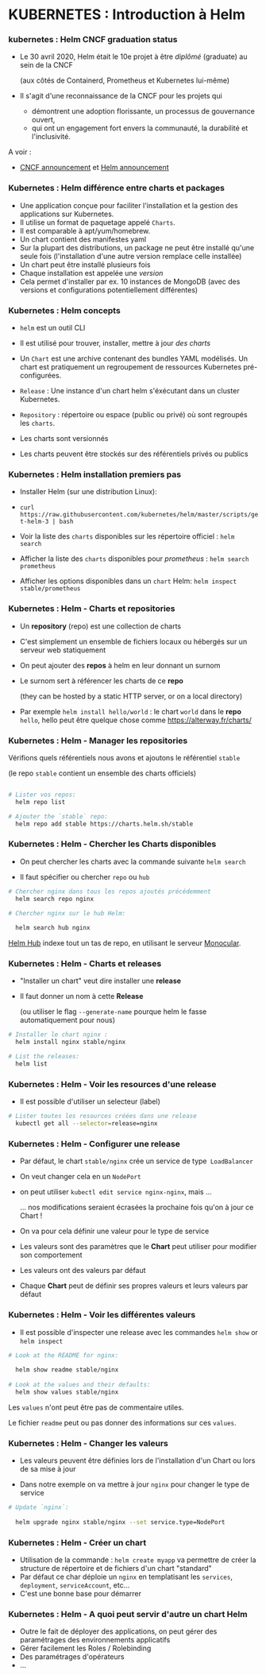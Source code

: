# KUBERNETES : Introduction à Helm
 
### kubernetes : Helm CNCF graduation status

- Le 30 avril 2020, Helm était le 10e projet à être *diplômé* (graduate) au sein de la CNCF

  (aux côtés de Containerd, Prometheus et Kubernetes lui-même)

- Il s'agit d'une reconnaissance de la CNCF pour les projets qui
  - démontrent une adoption florissante, un processus de gouvernance ouvert,
  - qui ont un engagement fort envers la communauté, la durabilité et l'inclusivité.

A voir :

-  [CNCF announcement](https://www.cncf.io/announcement/2020/04/30/cloud-native-computing-foundation-announces-helm-graduation/)
  et [Helm announcement](https://helm.sh/blog/celebrating-helms-cncf-graduation/)

### Kubernetes : Helm différence entre charts et packages

- Une application conçue pour faciliter l'installation et la gestion des applications sur Kubernetes.
- Il utilise un format de paquetage appelé `Charts`.
- Il est comparable à apt/yum/homebrew.
- Un chart contient des manifestes yaml
- Sur la plupart des distributions, un package ne peut être installé qu'une seule fois
  (l'installation d'une autre version remplace celle installée)
- Un chart peut être installé plusieurs fois
- Chaque installation est appelée une *version*
- Cela permet d'installer par ex. 10 instances de MongoDB
  (avec des versions et configurations potentiellement différentes)  

### Kubernetes : Helm concepts

- `helm` est un outil CLI

- Il est utilisé pour trouver, installer, mettre à jour *des charts*

- Un `Chart` est une archive contenant des bundles YAML modélisés. Un chart est pratiquement un regroupement de ressources Kubernetes pré-configurées.

- `Release` : Une instance d'un chart helm s'éxécutant dans un cluster Kubernetes.
- `Repository` : répertoire ou espace (public ou privé) où sont regroupés les `charts`.
  
- Les charts sont versionnés

- Les charts peuvent être stockés sur des référentiels privés ou publics


### Kubernetes : Helm installation premiers pas

- Installer Helm (sur une distribution Linux):
- `curl https://raw.githubusercontent.com/kubernetes/helm/master/scripts/get-helm-3 | bash`
  
- Voir la liste des `charts` disponibles sur les répertoire officiel : `helm search`
- Afficher la liste des `charts` disponibles pour _prometheus_ : `helm search prometheus`
- Afficher les options disponibles dans un `chart` Helm:  `helm inspect stable/prometheus`


### Kubernetes : Helm - Charts et repositories

- Un **repository** (repo) est une collection de charts

- C'est simplement un ensemble de fichiers
  locaux ou hébergés sur un serveur web statiquement
- On peut ajouter des **repos** à helm en leur donnant un surnom
- Le surnom sert à référencer les charts de ce **repo**

  (they can be hosted by a static HTTP server, or on a local directory)
- Par exemple `helm install hello/world` : le chart `world` dans le **repo** `hello`, hello peut être quelque chose comme https://alterway.fr/charts/


### Kubernetes : Helm -  Manager les repositories

Vérifions quels référentiels nous avons et ajoutons le référentiel `stable`

  (le repo `stable` contient un ensemble des charts officiels)

```bash

# Lister vos repos:
  helm repo list

# Ajouter the `stable` repo:
  helm repo add stable https://charts.helm.sh/stable
```

### Kubernetes : Helm - Chercher les Charts disponibles

- On peut chercher les charts avec la commande suivante `helm search`

- Il faut spécifier ou chercher `repo` ou `hub`

```bash
# Chercher nginx dans tous les repos ajoutés précédemment
  helm search repo nginx

# Chercher nginx sur le hub Helm:
  
  helm search hub nginx
```

[Helm Hub](https://hub.helm.sh/) indexe tout un tas de repo, en utilisant le serveur [Monocular](https://github.com/helm/monocular).

### Kubernetes : Helm - Charts et releases

- "Installer un chart"  veut dire installer une **release**

- Il faut donner un nom à cette **Release**

  (ou utiliser le flag  `--generate-name` pourque helm le fasse automatiquement pour nous)

```bash
# Installer le chart nginx :
  helm install nginx stable/nginx

# List the releases:
  helm list
```

### Kubernetes : Helm - Voir les resources d'une release

- Il est possible d'utiliser un selecteur (label)

```bash
# Lister toutes les resources créées dans une release
  kubectl get all --selector=release=nginx
```


### Kubernetes : Helm -  Configurer une release


- Par défaut, le chart `stable/nginx` crée un service de type` LoadBalancer`

- On veut changer cela en un `NodePort`

- on peut utiliser `kubectl edit service nginx-nginx`, mais ...

  ... nos modifications seraient écrasées la prochaine fois qu'on à jour ce Chart !

- On va pour cela définir une valeur pour le type de service

- Les valeurs sont des paramètres que le **Chart** peut utiliser pour modifier son comportement

- Les valeurs ont des valeurs par défaut

- Chaque **Chart** peut de définir ses propres valeurs et leurs valeurs par défaut

### Kubernetes : Helm - Voir les différentes valeurs

- Il est possible d'inspecter une release avec  les commandes  `helm show` or `helm inspect`

```bash
# Look at the README for nginx:
 
  helm show readme stable/nginx
 
# Look at the values and their defaults:
  helm show values stable/nginx
```

Les `values` n'ont peut être pas de commentaire utiles.

Le fichier `readme` peut ou pas donner des informations sur ces `values`.

### Kubernetes : Helm - Changer les valeurs

- Les valeurs peuvent être définies lors de l'installation d'un Chart ou lors de sa mise à jour

- Dans notre exemple on va  mettre à jour `nginx` pour changer le type de service

```bash
# Update `nginx`:
 
  helm upgrade nginx stable/nginx --set service.type=NodePort
```

### Kubernetes : Helm - Créer un chart  

- Utilisation de la commande : `helm create myapp` va permettre de créer la structure de répertoire et de fichiers d'un chart "standard"
- Par défaut ce char déploie un `nginx` en templatisant les `services`, `deployment`, `serviceAccount`, etc...
- C'est une bonne base pour démarrer


### Kubernetes : Helm - A quoi peut servir d'autre un chart Helm

- Outre le fait de déployer des applications, on peut gérer des paramétrages des environnements applicatifs
- Gérer facilement les Roles / Rolebinding
- Des paramétrages d'opérateurs
- ...  